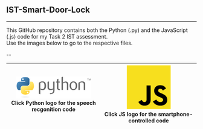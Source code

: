 ## IST-Smart-Door-Lock
___

This GitHub repository contains both the Python (.py) and the JavaScript (.js) code for my Task 2 IST assessment.
<br>
Use the images below to go to the respective files.

--
<center>

| [<img src="imgs/python.png" alt="python" width="200"/> ](https://github.com/nexuspcs/IST-Smart-Door-Lock/blob/main/speechRecgontion.py)<br>**Click Python logo for the speech recgonition code** | [<img src="imgs/js.png" alt="python" width="120"/> ](https://github.com/nexuspcs/IST-Smart-Door-Lock/blob/main/doorlock.js)<br>**Click JS logo for the smartphone-controlled code** |
|----------------------------------------------------------------------------------------------------------------------------------------------------------------------------------------------|---------------------------------------------------------------------------------------------------------------------------------|

</center>